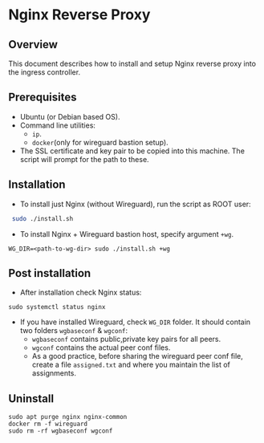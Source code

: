 # Nginx Reverse Proxy

## Overview
This document describes how to install and setup Nginx reverse proxy into the ingress controller.

## Prerequisites
* Ubuntu (or Debian based OS).
* Command line utilities:
  * `ip`.
  * `docker`(only for wireguard bastion setup).
* The SSL certificate and key pair to be copied into this machine. The script will prompt for the path to these.

## Installation
* To install just Nginx (without Wireguard), run the script as ROOT user:
```sh
 sudo ./install.sh
```
* To install Nginx + Wireguard bastion host, specify argument `+wg`. 
```
WG_DIR=<path-to-wg-dir> sudo ./install.sh +wg
```

## Post installation
* After installation check Nginx status:
```
sudo systemctl status nginx
```
* If you have installed Wireguard, check `WG_DIR` folder. It should contain two folders `wgbaseconf` & `wgconf`:
  * `wgbaseconf` contains public,private key pairs for all peers. 
  * `wgconf` contains the actual peer conf files.
  * As a good practice, before sharing the wireguard peer conf file, create a file `assigned.txt` and where you maintain the list of assignments.

## Uninstall
```
sudo apt purge nginx nginx-common
docker rm -f wireguard
sudo rm -rf wgbaseconf wgconf
```
